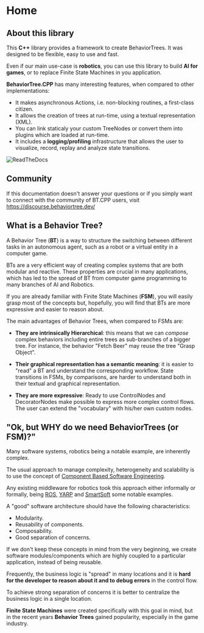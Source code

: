 
# Home

## About this library

This  __C++__ library provides a framework to create BehaviorTrees.
It was designed to be flexible, easy to use and fast.

Even if our main use-case is __robotics__, you can use this library to build
__AI for games__, or to replace Finite State Machines in you application.

__BehaviorTree.CPP__ has many interesting features, when compared to other implementations:

- It makes asynchronous Actions, i.e. non-blocking routines, a first-class citizen.
- It allows the creation of trees at run-time, using a textual representation (XML).
- You can link staticaly your custom TreeNodes or convert them into plugins
which are loaded at run-time.
- It includes a __logging/profiling__ infrastructure that allows the user 
to visualize, record, replay and analyze state transitions.

![ReadTheDocs](images/ReadTheDocs.png)  

## Community

If this documentation doesn't answer your questions or if you simply want to
connect with the community of BT.CPP users, visit https://discourse.behaviortree.dev/

## What is a Behavior Tree?

A Behavior Tree (__BT__) is a way to structure the switching between different 
tasks in an autonomous agent, such as a robot or a virtual entity in a computer game.

BTs are a very efficient way of creating complex systems that are both modular and reactive. 
These properties are crucial in many applications, which has led to the spread 
of BT from computer game programming to many branches of AI and Robotics. 
 
If you are already familiar with Finite State Machines (__FSM__), you will
easily grasp most of the concepts but, hopefully, you will find that BTs
are more expressive and easier to reason about.

The main advantages of Behavior Trees, when compared to FSMs are:

- __They are intrinsically Hierarchical__: this means that we can _compose_
complex behaviors including entire trees as sub-branches of a bigger tree. 
For instance, the behavior "Fetch Beer" may reuse the tree
"Grasp Object".

- __Their graphical representation has a semantic meaning__: it is easier to 
"read" a BT and understand the corresponding workflow. 
State transitions in FSMs, by comparisons, are harder to understand
both in their textual and graphical representation.    

- __They are more expressive__: Ready to use ControlNodes and DecoratorNodes
make possible to express more complex control flows. The user can extend the
"vocabulary" with his/her own custom nodes.


## "Ok, but WHY do we need BehaviorTrees (or FSM)?"

Many software systems, robotics being a notable example, are inherently
complex.

The usual approach to manage complexity, heterogeneity and scalability is to 
use the concept of 
[Component Based Software Engineering](https://en.wikipedia.org/wiki/Component-based_software_engineering).

Any existing middleware for robotics took this approach either informally or formally,
being [ROS](http://www.ros.org), [YARP](http://www.yarp.it) and 
[SmartSoft](http://www.servicerobotik-ulm.de) some notable examples.

A "good" software architecture should have the following characteristics:

- Modularity.
- Reusability of components.
- Composability.
- Good separation of concerns. 

If we don't keep these concepts in mind from the very beginning, we create 
software modules/components which are highly coupled to a particular application,
instead of being reusable.

Frequently, the business logic is "spread" in many locations and it is __hard for the developer
to reason about it and to debug errors__ in the control flow.

To achieve strong separation of concerns it is better to centralize
the business logic in a single location. 

__Finite State Machines__ were created specifically with this goal in mind, but in
the recent years __Behavior Trees__ gained popularity, especially in the game industry.


